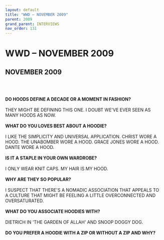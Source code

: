 ```yaml
---
layout: default
title: "WWD – NOVEMBER 2009"
parent: 2009
grand_parent: INTERVIEWS
nav_order: 131
---
```


# WWD – NOVEMBER 2009
## NOVEMBER 2009

<br><br></p>
<p><b>DO HOODS DEFINE A DECADE OR A MOMENT IN FASHION?</b> <br />
<br />
THEY MIGHT BE DEFINING THIS ONE. I DOUBT WE'VE EVER SEEN AS MANY HOODS AS NOW. <br />
<br />
<b>WHAT DO YOU LOVES BEST ABOUT A HOODIE?</b> <br />
<br />
I LIKE THE SIMPLICITY AND UNIVERSAL APPLICATION. CHRIST WORE A HOOD. THE UNABOMBER WORE A HOOD. GRACE JONES WORE A HOOD. DANTE WORE A HOOD. <br />
<br />
<b>IS IT A STAPLE IN YOUR OWN WARDROBE?</b> <br />
<br />
I ONLY WEAR KNIT CAPS. MY HAIR IS MY HOOD. <br />
<br />
<b>WHY ARE THEY SO POPULAR?</b> <br />
<br />
I SUSPECT THAT THERE'S A NOMADIC ASSOCIATION THAT APPEALS TO A CULTURE THAT MIGHT BE FEELING A LITTLE OVERCONNECTED AND OVERSATURATED. <br />
<br />
<b>WHAT DO YOU ASSOCIATE HOODIES WITH?</b> <br />
<br />
DIETRICH IN 'THE GARDEN OF ALLAH' AND SNOOP DOGGY DOG. <br />
<br />
<b>DO YOU PREFER A HOODIE WITH A ZIP OR WITHOUT A ZIP AND WHY?</b> <br />
<br />

